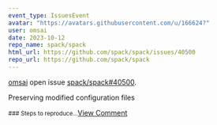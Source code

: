 ```yaml
---
event_type: IssuesEvent
avatar: "https://avatars.githubusercontent.com/u/166624?"
user: omsai
date: 2023-10-12
repo_name: spack/spack
html_url: https://github.com/spack/spack/issues/40500
repo_url: https://github.com/spack/spack
---
```


<a href='https://github.com/omsai' target='_blank'>omsai</a> open issue <a href='https://github.com/spack/spack/issues/40500' target='_blank'>spack/spack#40500</a>.

<p>Preserving modified configuration files</p><small>### Steps to reproduce...</small><a href='https://github.com/spack/spack/issues/40500' target='_blank'>View Comment</a>